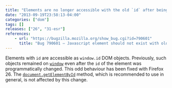 ```yaml
---
title: "Elements are no longer accessible with the old `id` after being changed"
date: "2013-09-19T23:58:13-04:00"
categories: ["dom"]
tags: []
releases: ["26", "31-esr"]
references:
    - url: "https://bugzilla.mozilla.org/show_bug.cgi?id=790601"
      title: "Bug 790601 – Javascript element should not exist with old id"
---
```

Elements with `id` are accessible as `window.id` DOM objects. Previously, such objects remained on [`window`](https://developer.mozilla.org/docs/Web/API/window) even after the `id` of the element was programmatically changed. This odd behaviour has been fixed with Firefox 26. The [`document.getElementById`](https://developer.mozilla.org/docs/Web/API/document.getElementById) method, which is recommended to use in general, is not affected by this change.
